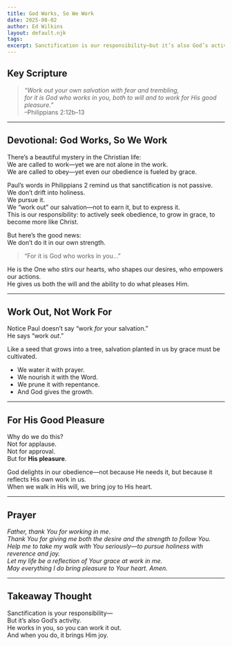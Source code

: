 ```yaml
---
title: God Works, So We Work
date: 2025-08-02
author: Ed Wilkins
layout: default.njk
tags:
excerpt: Sanctification is our responsibility—but it’s also God’s activity. He works in us, so we can work it out. And when we do, it brings Him joy.
---
```


## Key Scripture

> _“Work out your own salvation with fear and trembling,  
> for it is God who works in you, both to will and to work for His good pleasure.”_  
> –Philippians 2:12b–13

---

## Devotional: God Works, So We Work

There’s a beautiful mystery in the Christian life:  
We are called to work—yet we are not alone in the work.  
We are called to obey—yet even our obedience is fueled by grace.

Paul’s words in Philippians 2 remind us that sanctification is not passive.  
We don’t drift into holiness.  
We pursue it.  
We “work out” our salvation—not to earn it, but to express it.  
This is our responsibility: to actively seek obedience, to grow in grace, to become more like Christ.

But here’s the good news:  
We don’t do it in our own strength.

> “For it is God who works in you…”

He is the One who stirs our hearts, who shapes our desires, who empowers our actions.  
He gives us both the will and the ability to do what pleases Him.

---

## Work Out, Not Work For

Notice Paul doesn’t say “work _for_ your salvation.”  
He says “work _out_.”

Like a seed that grows into a tree, salvation planted in us by grace must be cultivated.

- We water it with prayer.
- We nourish it with the Word.
- We prune it with repentance.
- And God gives the growth.

---

## For His Good Pleasure

Why do we do this?  
Not for applause.  
Not for approval.  
But for **His pleasure**.

God delights in our obedience—not because He needs it, but because it reflects His own work in us.  
When we walk in His will, we bring joy to His heart.

---

## Prayer

_Father, thank You for working in me.  
Thank You for giving me both the desire and the strength to follow You.  
Help me to take my walk with You seriously—to pursue holiness with reverence and joy.  
Let my life be a reflection of Your grace at work in me.  
May everything I do bring pleasure to Your heart. Amen._

---

## Takeaway Thought

Sanctification is your responsibility—  
But it’s also God’s activity.  
He works in you, so you can work it out.  
And when you do, it brings Him joy.

